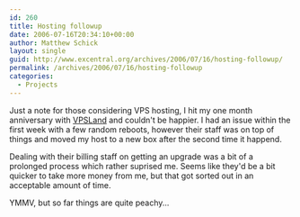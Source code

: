 ```yaml
---
id: 260
title: Hosting followup
date: 2006-07-16T20:34:10+00:00
author: Matthew Schick
layout: single
guid: http://www.excentral.org/archives/2006/07/16/hosting-followup/
permalink: /archives/2006/07/16/hosting-followup
categories:
  - Projects
---
```

Just a note for those considering VPS hosting, I hit my one month anniversary with <a href="http://affiliates.vpsland.com/idevaffiliate.php?id=138">VPSLand</a> and couldn't be happier.  I had an issue within the first week with a few random reboots, however their staff was on top of things and moved my host to a new box after the second time it happend.

Dealing with their billing staff on getting an upgrade was a bit of a prolonged process which rather suprised me.  Seems like they'd be a bit quicker to take more money from me, but that got sorted out in an acceptable amount of time.

YMMV, but so far things are quite peachy...